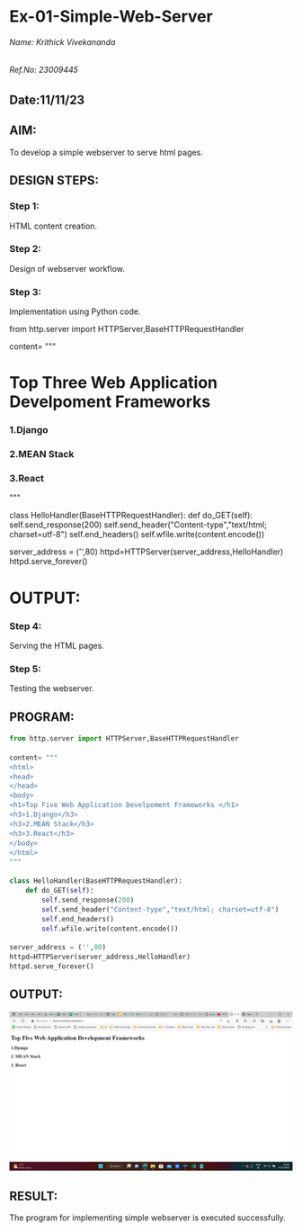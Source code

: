 # Ex-01-Simple-Web-Server
###### Name: Krithick Vivekananda 
###### Ref.No: 23009445
## Date:11/11/23


## AIM:
To develop a simple webserver to serve html pages.

## DESIGN STEPS:
### Step 1: 
HTML content creation.

### Step 2:
Design of webserver workflow.

### Step 3:
Implementation using Python code.

from http.server import HTTPServer,BaseHTTPRequestHandler

content= """
<html>
<head>
</head>
<body>
<h1>Top Three Web Application Develpoment Frameworks </h1>
<h3>1.Django</h3>
<h3>2.MEAN Stack</h3>
<h3>3.React</h3>
</body>
</html>
"""

class HelloHandler(BaseHTTPRequestHandler):
    def do_GET(self):
        self.send_response(200)
        self.send_header("Content-type","text/html; charset=utf-8")
        self.end_headers()
        self.wfile.write(content.encode())

server_address = ('',80)
httpd=HTTPServer(server_address,HelloHandler)
httpd.serve_forever()


# OUTPUT:

### Step 4:
Serving the HTML pages.

### Step 5:
Testing the webserver.

## PROGRAM:
```python
from http.server import HTTPServer,BaseHTTPRequestHandler

content= """
<html>
<head>
</head>
<body>
<h1>Top Five Web Application Develpoment Frameworks </h1>
<h3>1.Django</h3>
<h3>2.MEAN Stack</h3>
<h3>3.React</h3>
</body>
</html>
"""

class HelloHandler(BaseHTTPRequestHandler):
    def do_GET(self):
        self.send_response(200)
        self.send_header("Content-type","text/html; charset=utf-8")
        self.end_headers()
        self.wfile.write(content.encode())

server_address = ('',80)
httpd=HTTPServer(server_address,HelloHandler)
httpd.serve_forever()

```


## OUTPUT:
![out](/webserver.jpg)

## RESULT:
The program for implementing simple webserver is executed successfully.
